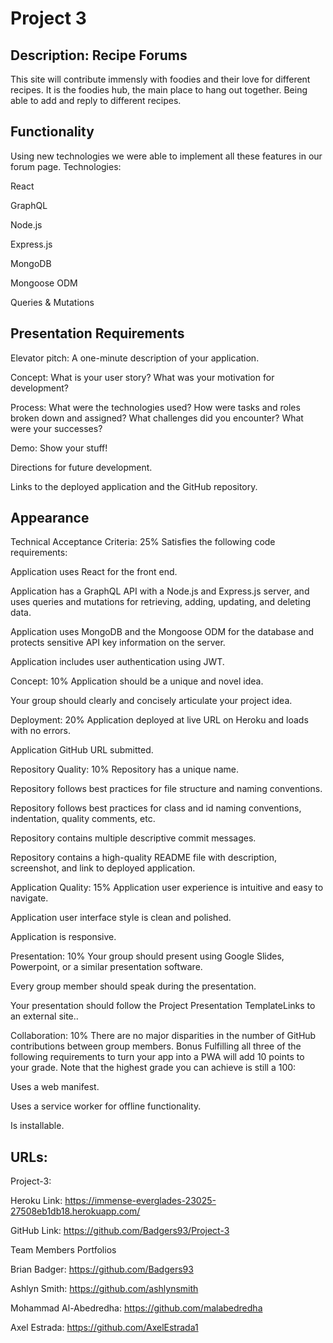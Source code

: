 # Project 3

## Description: Recipe Forums

This site will contribute immensly with foodies and their love for different recipes. It is the foodies hub, the main place to hang out together. Being able to add and reply to different recipes.

## Functionality

Using new technologies we were able to implement all these features in our forum page.
Technologies:

React

GraphQL

Node.js

Express.js

MongoDB

Mongoose ODM

Queries & Mutations

## Presentation Requirements

Elevator pitch: A one-minute description of your application.

Concept: What is your user story? What was your motivation for development?

Process: What were the technologies used? How were tasks and roles broken down and assigned? What challenges did you encounter? What were your successes?

Demo: Show your stuff!

Directions for future development.

Links to the deployed application and the GitHub repository.

## Appearance

Technical Acceptance Criteria: 25%
Satisfies the following code requirements:

Application uses React for the front end.

Application has a GraphQL API with a Node.js and Express.js server, and uses queries and mutations for retrieving, adding, updating, and deleting data.

Application uses MongoDB and the Mongoose ODM for the database and protects sensitive API key information on the server.

Application includes user authentication using JWT.

Concept: 10%
Application should be a unique and novel idea.

Your group should clearly and concisely articulate your project idea.

Deployment: 20%
Application deployed at live URL on Heroku and loads with no errors.

Application GitHub URL submitted.

Repository Quality: 10%
Repository has a unique name.

Repository follows best practices for file structure and naming conventions.

Repository follows best practices for class and id naming conventions, indentation, quality comments, etc.

Repository contains multiple descriptive commit messages.

Repository contains a high-quality README file with description, screenshot, and link to deployed application.

Application Quality: 15%
Application user experience is intuitive and easy to navigate.

Application user interface style is clean and polished.

Application is responsive.

Presentation: 10%
Your group should present using Google Slides, Powerpoint, or a similar presentation software.

Every group member should speak during the presentation.

Your presentation should follow the Project Presentation TemplateLinks to an external site..

Collaboration: 10%
There are no major disparities in the number of GitHub contributions between group members.
Bonus
Fulfilling all three of the following requirements to turn your app into a PWA will add 10 points to your grade. Note that the highest grade you can achieve is still a 100:

Uses a web manifest.

Uses a service worker for offline functionality.

Is installable.

## URLs:

Project-3:

Heroku Link:
https://immense-everglades-23025-27508eb1db18.herokuapp.com/

GitHub Link:
https://github.com/Badgers93/Project-3

Team Members Portfolios

Brian Badger: https://github.com/Badgers93

Ashlyn Smith: https://github.com/ashlynsmith

Mohammad Al-Abedredha: https://github.com/malabedredha

Axel Estrada: https://github.com/AxelEstrada1
